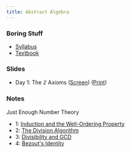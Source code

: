```yaml
---
title: Abstract Algebra
---
```


### Boring Stuff

* [Syllabus](/pdf/classes/aa/syllabus.pdf)
* [Textbook](http://abstract.pugetsound.edu)

### Slides

* Day 1: The $\mathbb{Z}$ Axioms
  ([Screen](/pdf/classes/aa/slides/zz-axioms-screen.pdf))
  ([Print](/pdf/classes/aa/slides/zz-axioms-print.pdf))

### Notes

Just Enough Number Theory

* 1: [Induction and the Well-Ordering Property](/pdf/classes/aa/notes/01-induction-and-wop.pdf)
* 2: [The Division Algorithm](/pdf/classes/aa/notes/02-division-algorithm.pdf)
* 3: [Divisibility and GCD](/pdf/classes/aa/notes/03-divisibility-and-gcd.pdf)
* 4: [Bezout's Identity](/pdf/classes/aa/notes/04-bezouts-identity.pdf)
